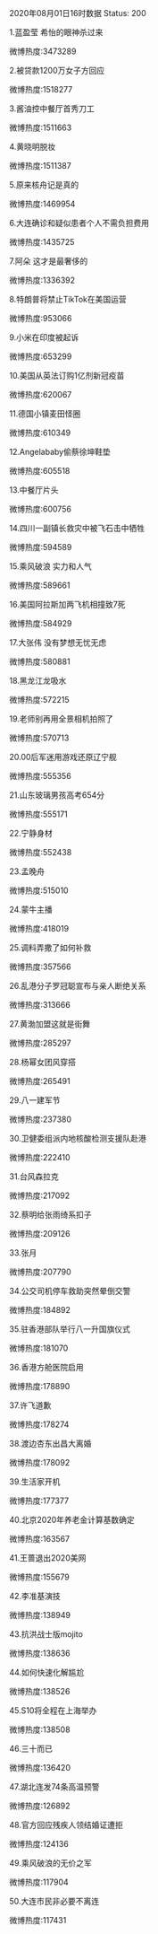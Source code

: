 2020年08月01日16时数据
Status: 200

1.蓝盈莹 希怡的眼神杀过来

微博热度:3473289

2.被贷款1200万女子方回应

微博热度:1518277

3.酱油控中餐厅首秀刀工

微博热度:1511663

4.黄晓明脱妆

微博热度:1511387

5.原来核舟记是真的

微博热度:1469954

6.大连确诊和疑似患者个人不需负担费用

微博热度:1435725

7.阿朵 这才是最奢侈的

微博热度:1336392

8.特朗普将禁止TikTok在美国运营

微博热度:953066

9.小米在印度被起诉

微博热度:653299

10.美国从英法订购1亿剂新冠疫苗

微博热度:620067

11.德国小镇麦田怪圈

微博热度:610349

12.Angelababy偷蔡徐坤鞋垫

微博热度:605518

13.中餐厅片头

微博热度:600756

14.四川一副镇长救灾中被飞石击中牺牲

微博热度:594589

15.乘风破浪 实力和人气

微博热度:589661

16.美国阿拉斯加两飞机相撞致7死

微博热度:584929

17.大张伟 没有梦想无忧无虑

微博热度:580881

18.黑龙江龙吸水

微博热度:572215

19.老师别再用全景相机拍照了

微博热度:570713

20.00后军迷用游戏还原辽宁舰

微博热度:555356

21.山东玻璃男孩高考654分

微博热度:555171

22.宁静身材

微博热度:552438

23.孟晚舟

微博热度:515010

24.蒙牛主播

微博热度:418019

25.调料弄撒了如何补救

微博热度:357566

26.乱港分子罗冠聪宣布与亲人断绝关系

微博热度:313666

27.黄渤加盟这就是街舞

微博热度:285297

28.杨幂女团风穿搭

微博热度:265491

29.八一建军节

微博热度:237380

30.卫健委组派内地核酸检测支援队赴港

微博热度:222410

31.台风森拉克

微博热度:217092

32.蔡明给张雨绮系扣子

微博热度:209126

33.张月

微博热度:207790

34.公交司机停车救助突然晕倒交警

微博热度:184892

35.驻香港部队举行八一升国旗仪式

微博热度:181070

36.香港方舱医院启用

微博热度:178890

37.许飞道歉

微博热度:178274

38.渡边杏东出昌大离婚

微博热度:178092

39.生活家开机

微博热度:177377

40.北京2020年养老金计算基数确定

微博热度:163567

41.王蔷退出2020美网

微博热度:155679

42.李准基演技

微博热度:138949

43.抗洪战士版mojito

微博热度:138636

44.如何快速化解尴尬

微博热度:138526

45.S10将全程在上海举办

微博热度:138508

46.三十而已

微博热度:136420

47.湖北连发74条高温预警

微博热度:126892

48.官方回应残疾人领结婚证遭拒

微博热度:124136

49.乘风破浪的无价之军

微博热度:117904

50.大连市民非必要不离连

微博热度:117431

